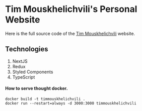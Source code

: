 # Tim Mouskhelichvili's Personal Website

Here is the full source code of the [Tim Mouskhelichvili](https://timmouskhelichvili.com) website.


## Technologies

1. NextJS
2. Redux
3. Styled Components
4. TypeScript

#### How to serve thought docker.
```console
docker build -t timmouskhelichvili .
docker run --restart=always -d 3000:3000 timmouskhelichvili
```